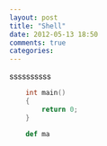 ```yaml
---
layout: post
title: "Shell"
date: 2012-05-13 18:50
comments: true
categories: 
---
```

ssssssssss
```c
	int main()
	{
		return 0;
	}
```
```ruby
	def ma
```
